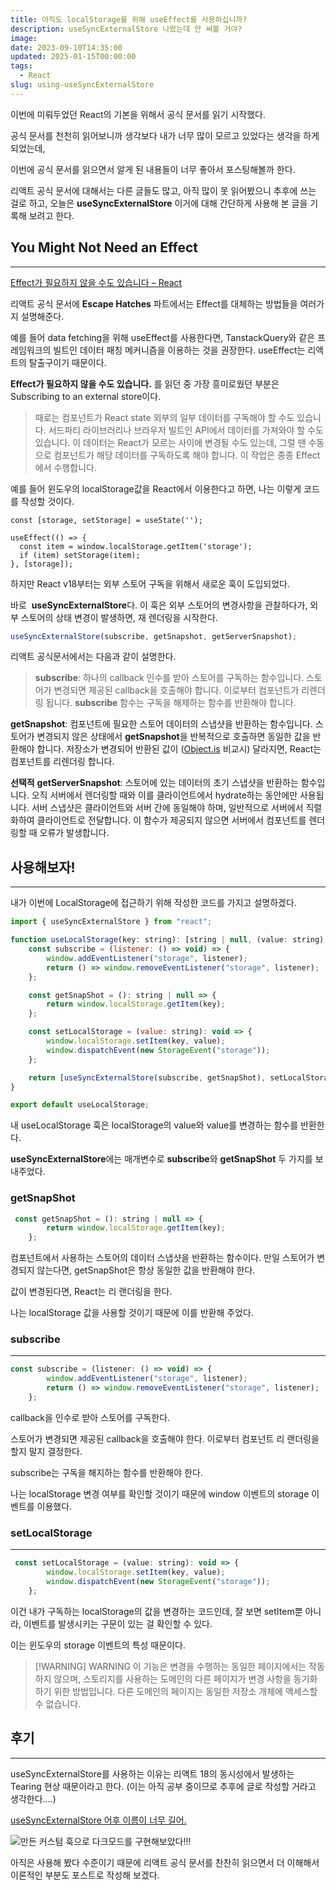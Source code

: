 ```yaml
---
title: 아직도 localStorage를 위해 useEffect를 사용하십니까?
description: useSyncExternalStore 나왔는데 안 써볼 거야?
image:
date: 2023-09-10T14:35:00
updated: 2025-01-15T00:00:00
tags:
  - React
slug: using-useSyncExternalStore
---
```


이번에 미뤄두었던 React의 기본을 위해서 공식 문서를 읽기 시작했다.

공식 문서를 천천히 읽어보니까 생각보다 내가 너무 많이 모르고 있었다는 생각을 하게 되었는데,

이번에 공식 문서를 읽으면서 알게 된 내용들이 너무 좋아서 포스팅해볼까 한다.

리액트 공식 문서에 대해서는 다른 글들도 많고, 아직 많이 못 읽어봤으니 추후에 쓰는 걸로 하고, 오늘은 **useSyncExternalStore** 이거에 대해 간단하게 사용해 본 글을 기록해 보려고 한다.

## You Might Not Need an Effect

---

[Effect가 필요하지 않을 수도 있습니다 – React](https://react-ko.dev/learn/you-might-not-need-an-effect)

리액트 공식 문서에 **Escape Hatches** 파트에서는 Effect를 대체하는 방법들을 여러가지 설명해준다.

예를 들어 data fetching을 위해 useEffect를 사용한다면, TanstackQuery와 같은 프레임워크의 빌트인 데이터 패칭 메커니즘을 이용하는 것을 권장한다. useEffect는 리액트의 탈출구이기 때문이다.

**Effect가 필요하지 않을 수도 있습니다.** 를 읽던 중 가장 흥미로웠던 부분은 Subscribing to an external store이다.

> 때로는 컴포넌트가 React state 외부의 일부 데이터를 구독해야 할 수도 있습니다. 서드파티 라이브러리나 브라우저 빌트인 API에서 데이터를 가져와야 할 수도 있습니다. 이 데이터는 React가 모르는 사이에 변경될 수도 있는데, 그럴 땐 수동으로 컴포넌트가 해당 데이터를 구독하도록 해야 합니다. 이 작업은 종종 Effect에서 수행합니다.

예를 들어 윈도우의 localStorage값을 React에서 이용한다고 하면, 나는 이렇게 코드를 작성할 것이다.

```tsx
const [storage, setStorage] = useState('');

useEffect(() => {
  const item = window.localStorage.getItem('storage');
  if (item) setStorage(item);
}, [storage]);
```

하지만 React v18부터는 외부 스토어 구독을 위해서 새로운 훅이 도입되었다.

바로  **useSyncExternalStore**다. 이 훅은 외부 스토어의 변경사항을 관찰하다가, 외부 스토어의 상태 변경이 발생하면, 재 렌더링을 시작한다.

```jsx
useSyncExternalStore(subscribe, getSnapshot, getServerSnapshot);
```

리액트 공식문서에서는 다음과 같이 설명한다.

> **subscribe**: 하나의 callback 인수를 받아 스토어를 구독하는 함수입니다. 스토어가 변경되면 제공된 callback을 호출해야 합니다. 이로부터 컴포넌트가 리렌더링 됩니다. **subscribe** 함수는 구독을 해제하는 함수를 반환해야 합니다.

**getSnapshot**: 컴포넌트에 필요한 스토어 데이터의 스냅샷을 반환하는 함수입니다. 스토어가 변경되지 않은 상태에서 **getSnapshot**을 반복적으로 호출하면 동일한 값을 반환해야 합니다. 저장소가 변경되어 반환된 값이 ([Object.is](https://developer.mozilla.org/en-US/docs/Web/JavaScript/Reference/Global_Objects/Object/is) 비교시) 달라지면, React는 컴포넌트를 리렌더링 합니다.

**선택적** **getServerSnapshot**: 스토어에 있는 데이터의 초기 스냅샷을 반환하는 함수입니다. 오직 서버에서 렌더링할 때와 이를 클라이언트에서 hydrate하는 동안에만 사용됩니다. 서버 스냅샷은 클라이언트와 서버 간에 동일해야 하며, 일반적으로 서버에서 직렬화하여 클라이언트로 전달합니다. 이 함수가 제공되지 않으면 서버에서 컴포넌트를 렌더링할 때 오류가 발생합니다.

## 사용해보자!

---

내가 이번에 LocalStorage에 접근하기 위해 작성한 코드를 가지고 설명하겠다.

```jsx
import { useSyncExternalStore } from "react";

function useLocalStorage(key: string): [string | null, (value: string) => void] {
    const subscribe = (listener: () => void) => {
        window.addEventListener("storage", listener);
        return () => window.removeEventListener("storage", listener);
    };

    const getSnapShot = (): string | null => {
        return window.localStorage.getItem(key);
    };

    const setLocalStorage = (value: string): void => {
        window.localStorage.setItem(key, value);
        window.dispatchEvent(new StorageEvent("storage"));
    };

    return [useSyncExternalStore(subscribe, getSnapShot), setLocalStorage];
}

export default useLocalStorage;
```

내 useLocalStorage 훅은 localStorage의 value와 value를 변경하는 함수를 반환한다.

**useSyncExternalStore**에는 매개변수로 **subscribe**와 **getSnapShot** 두 가지를 보내주었다.

### getSnapShot

```jsx
 const getSnapShot = (): string | null => {
        return window.localStorage.getItem(key);
    };
```

컴포넌트에서 사용하는 스토어의 데이터 스냅샷을 반환하는 함수이다. 만일 스토어가 변경되지 않는다면, getSnapShot은 항상 동일한 값을 반환해야 한다.

값이 변경된다면, React는 리 랜더링을 한다.

나는 localStorage 값을 사용할 것이기 때문에 이를 반환해 주었다.

### subscribe

---

```jsx
const subscribe = (listener: () => void) => {
        window.addEventListener("storage", listener);
        return () => window.removeEventListener("storage", listener);
    };
```

callback을 인수로 받아 스토어를 구독한다.

스토어가 변경되면 제공된 callback을 호출해야 한다. 이로부터 컴포넌트 리 랜더링을 할지 말지 결정한다.

subscribe는 구독을 해지하는 함수를 반환해야 한다.

나는 localStorage 변경 여부를 확인할 것이기 때문에 window 이벤트의 storage 이벤트를 이용했다.

### setLocalStorage

---

```jsx
 const setLocalStorage = (value: string): void => {
        window.localStorage.setItem(key, value);
        window.dispatchEvent(new StorageEvent("storage"));
    };
```

이건 내가 구독하는 localStorage의 값을 변경하는 코드인데, 잘 보면 setItem뿐 아니라, 이벤트를 발생시키는 구문이 있는 걸 확인할 수 있다.

이는 윈도우의 storage 이벤트의 특성 때문이다.

> [!WARNING] WARNING
> 이 기능은 변경을 수행하는 동일한 페이지에서는 작동하지 않으며, 스토리지를 사용하는 도메인의 다른 페이지가 변경 사항을 동기화하기 위한 방법입니다. 다른 도메인의 페이지는 동일한 저장소 개체에 액세스할 수 없습니다.

## 후기

---

useSyncExternalStore를 사용하는 이유는 리액트 18의 동시성에서 발생하는 Tearing 현상 때문이라고 한다. (이는 아직 공부 중이므로 추후에 글로 작성할 거라고 생각한다….)

[useSyncExternalStore 어후 이름이 너무 길어.](https://velog.io/@jay/useSyncExternalStore)

![만든 커스텀 훅으로 다크모드를 구현해보았다!!!](https://i.imgur.com/z3fdTSg.gif)

아직은 사용해 봤다 수준이기 때문에 리액트 공식 문서를 찬찬히 읽으면서 더 이해해서 이론적인 부분도 포스트로 작성해 보겠다.
